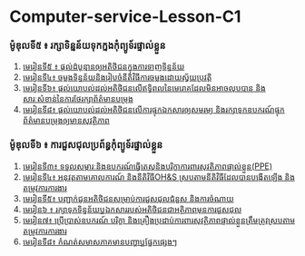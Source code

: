 # Computer-service-Lesson-C1

### ម៉ូឌុលទី៥ ៖  រក្សាទិន្នន័យទុកក្នងកុំព្យូទ័រផ្ទាល់ខ្លួន
1. [មេរៀនទី៥ ៖ ផ្ដល់ដំបូន្មានឲ្យអតិថិជនក្នុងការទាញទិន្នន័យ](មេរៀន៥៖ផ្តល់ដំបូន្មានឲ្យអតិថិជនក្នុងការទាញទិន្នន័យ.markdown)
2. [មេរៀនទី៤៖ ចម្លងទិន្នន័យនិងរៀបចំនីតិវិធីការចម្លងដោយស្វ័យប្រវត្តិ](ម៉ូ៥.មេរៀនទី៤៖ចម្លងទិន្នន័យនិងរៀបចំនីតិវិធីការចម្លងដោយស្វ័យប្រវត្តិ.markdown)
3. [មេរៀនទី៦៖ ផ្តល់យោបល់ដល់អតិថិជនលើឥទ្ធិពលនៃមេរោគដែលមិនអាចលុបបាន និងសារៈសំខាន់នៃការថែរក្សាព័ត៌មានបម្រុង](មេរៀនទី៦៖ផ្តល់យោបល់ដល់អតិថិជនលើឥទ្ធិពលនៃមេរោគដែលមិនអាចលុបបាននិងសារៈសំខាន់នៃការថែរក្សាព័ត៌មានបម្រុង.markdown)
4. [មេរៀនទី៨៖ ផ្តល់យោបល់ដល់អតិថិជនលើការផ្ទុកឯកសារឲ្យសមរម្យ និងរក្សាទុកឧបករណ៍ផ្ទុកព័ត៌មានបម្រុងឲ្យមានសុវត្ថិភាព](មេរៀនទី៨៖ផ្តល់យោបល់ដល់អតិថិជនលើការផ្ទុកឯកសារឲ្យសមរម្យនិងរក្សាទុកឧបករណ៍ផ្ទុកព័ត៌មានបម្រុងឲ្យមានសុវត្ថិភាព.markdown
)
### ម៉ូឌុលទី៦ ៖ ​ ការជួសជុលប្រព័ន្ធកុំព្យូទ័រផ្ទាល់ខ្លួន
1. [មេរៀនទី៣៖ ទទួលសម្ភារៈនិងឧបករណ៍ធ្វើតេស្តនិងបរិក្ខាការពារសុវត្ថិភាពផ្ទាល់ខ្លួន(PPE)](ម៉ូ៦.មេរៀនទី៣៖ទទួលសម្ភារៈនិងឧបករណ៍ធ្វើតេស្តនិងបរិក្ខាការពារសុវត្ថិភាពផ្ទាល់ខ្លួន(PPE).markdown)
2. [មេរៀនទី៤៖ អនុវត្តតាមគោលការណ៍ និងនីតិវិធីOH&S ស្របតាមនីតិវិធីដែលបានបង្កើតឡើង និងតម្រូវការការងារ](ម៉ូ៦.មេរៀនទី៤៖អនុវត្តតាមគោលការណ៍និងនីតិវិធីOH&Sស្របតាមនីតិវិធីដែលបានបង្កើតឡើងនិងតម្រូវការការងារ.markdown)
3. [មេរៀនទី៥៖ បញ្ជាក់ជូនអតិថិជនសម្រាប់ការជួសជុលជំនួស និងការចំណាយ](ម៉ូ៦.មេរៀនទី៥៖បញ្ជាក់ជូនអតិថិជនសម្រាប់ការជួសជុលជំនួសនិងការចំណាយ.markdown)
4. [មេរៀន៦ ៖ រក្សាទុកទិន្នន័យឬឯកសាររបស់អតិថិជនជាអត្ថិភាពមុនការជួសជុល](មេរៀន៦៖រក្សាទុកទិន្នន័យឬឯកសាររបស់អតិថិជនជាអត្ថិភាពមុនការជួសជុល.markdown)
5. [មេរៀន៧៖ ប្រើប្រាស់ឧបករណ៍ បរិក្ខា និងគ្រឿងប្រដាប់ការពារសុវត្ថិភាពផ្ទាល់ខ្លួនត្រឹមត្រូវស្របតាមតម្រូវការការងារ](មេរៀន៧៖ប្រើប្រាស់ឧបករណ៍បរិក្ខានិងគ្រឿងប្រដាប់ការពារសុវត្ថិភាពផ្ទាល់ខ្លួនត្រឹមត្រូវស្របតាមតម្រូវការការងារ.markdown)
6. [មេរៀនទី៨៖ កំណត់សមាសភាគមានបញ្ហាឬផ្នែកផ្សេងៗ](មេរៀនទី៨៖កំណត់សមាសភាគមានបញ្ហាឬផ្នែកផ្សេងៗ.markdown)

